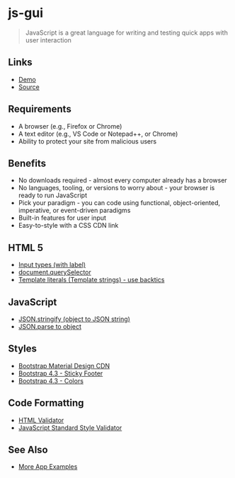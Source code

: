# js-gui

> JavaScript is a great language for writing and testing quick apps with user interaction

## Links

- [Demo](https://dakotagrvtt.github.io/js-gui/)
- [Source](https://github.com/dakotagrvtt/js-gui)

## Requirements

- A browser (e.g., Firefox or Chrome)
- A text editor (e.g., VS Code or Notepad++, or Chrome)
- Ability to protect your site from malicious users

## Benefits

- No downloads required - almost every computer already has a browser
- No languages, tooling, or versions to worry about - your browser is ready to run JavaScript
- Pick your paradigm - you can code using functional, object-oriented, imperative, or event-driven paradigms
- Built-in features for user input
- Easy-to-style with a CSS CDN link

## HTML 5

- [Input types (with label)](https://developer.mozilla.org/en-US/docs/Web/HTML/Element/input)
- [document.querySelector](https://developer.mozilla.org/en-US/docs/Web/API/Document/querySelector)
- [Template literals (Template strings) - use backtics](https://developer.mozilla.org/en-US/docs/Web/JavaScript/Reference/Template_literals)

## JavaScript

- [JSON.stringify (object to JSON string)](https://developer.mozilla.org/en-US/docs/Web/JavaScript/Reference/Global_Objects/JSON/stringify)
- [JSON.parse to object](https://developer.mozilla.org/en-US/docs/Web/JavaScript/Reference/Global_Objects/JSON/parse)

## Styles

- [Bootstrap Material Design CDN](https://mdbootstrap.com/md-bootstrap-cdn/)
- [Bootstrap 4.3 - Sticky Footer](https://getbootstrap.com/docs/4.3/examples/sticky-footer/)
- [Bootstrap 4.3 - Colors](https://getbootstrap.com/docs/4.3/utilities/colors/)

## Code Formatting

- [HTML Validator](https://validator.w3.org/)
- [JavaScript Standard Style Validator](https://standardjs.com/demo.html)

## See Also

- [More App Examples](https://profcase.github.io/web-apps-list/)

